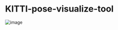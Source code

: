# KITTI-pose-visualize-tool

![image](https://github.com/lepus064/KITTI-pose-visualize-tool/blob/master/pose1.gif)
